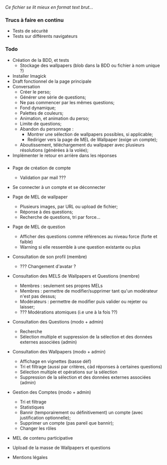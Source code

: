 *Ce fichier se lit mieux en format text brut...*  

### Trucs à faire en continu
- Tests de sécurité
- Tests sur différents navigateurs

### Todo
- Création de la BDD, et tests
  - Stockage des wallpapers (blob dans la BDD ou fichier à nom unique ?)
- Installer Imagick
- Draft fonctionnel de la page principale
- Conversation
  - Créer le perso;
  - Générer une série de questions;
  - Ne pas commencer par les mêmes questions;
  - Fond dynamique;
  - Palettes de couleurs;
  - Animation, et animation du perso;
  - Limite de questions;
  - Abandon du personnage :
    - Montrer une sélection de wallpapers possibles, si applicable;
    - Rediriger vers la page de MEL de Wallpaper (exige un compte);
  - Aboutissement, téléchargement du wallpaper avec plusieurs résolutions (générées à la volée);
- Implémenter le retour en arrière dans les réponses

###
- Page de création de compte
  - Validation par mail ???
- Se connecter à un compte et se déconnecter

- Page de MEL de wallpaper
  - Plusieurs images, par URL ou upload de fichier;
  - Réponse à des questions;
  - Recherche de questions, tri par force...
  
- Page de MEL de question
  - Afficher des questions comme références au niveau force (forte et faible)
  - Warning si elle ressemble à une question existante ou plus
  
- Consultation de son profil (membre)
  - ??? Changement d'avatar ?
  
- Consultation des MELS de Wallpapers et Questions (membre)
  - Membres : seulement ses propres MELs
  - Membres : permettre de modifier/supprimer tant qu'un modérateur n'est 
    pas dessus;
  - Modérateurs : permettre de modifier puis valider ou rejeter ou laisser;
  - ??? Modérations atomiques (i.e une à la fois ??)

- Consultation des Questions (modo + admin)
  - Recherche
  - Sélection multiple et suppression de la sélection et des données externes associées (admin)

- Consultation des Wallpapers (modo + admin)
  - Affichage en vignettes (basse déf)
  - Tri et filtrage (aussi par critères, càd réponses à certaines questions)
  - Sélection multiple et opérations sur la sélection
  - Suppression de la sélection et des données externes associées (admin)

- Gestion des Comptes (modo + admin)
  - Tri et filtrage
  - Statistiques
  - Bannir (temporairement ou définitivement) un compte (avec justification optionnelle);
  - Supprimer un compte (pas pareil que bannir);
  - Changer les rôles

- MEL de contenu participative
- Upload de la masse de Wallpapers et questions
- Mentions légales
